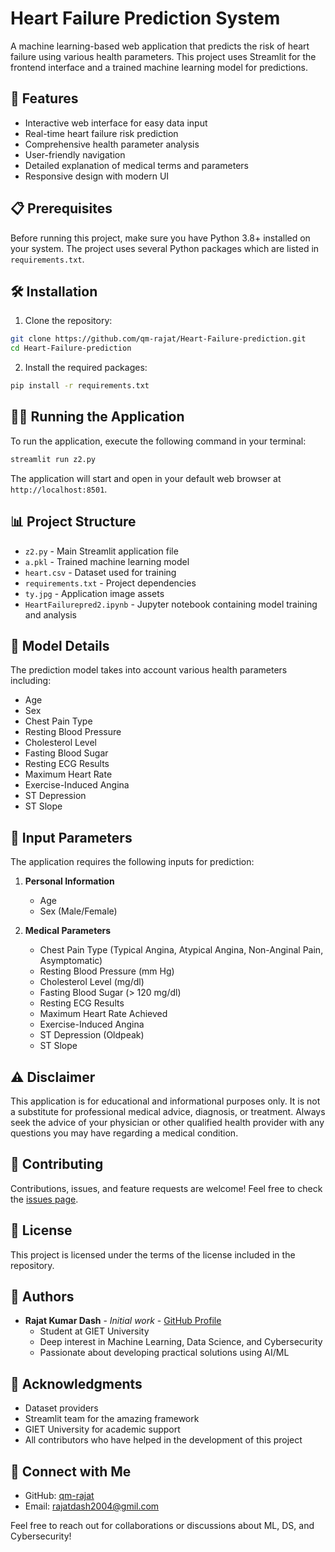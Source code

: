 # Heart Failure Prediction System

A machine learning-based web application that predicts the risk of heart failure using various health parameters. This project uses Streamlit for the frontend interface and a trained machine learning model for predictions.

## 🚀 Features

- Interactive web interface for easy data input
- Real-time heart failure risk prediction
- Comprehensive health parameter analysis
- User-friendly navigation
- Detailed explanation of medical terms and parameters
- Responsive design with modern UI

## 📋 Prerequisites

Before running this project, make sure you have Python 3.8+ installed on your system. The project uses several Python packages which are listed in `requirements.txt`.

## 🛠️ Installation

1. Clone the repository:
```bash
git clone https://github.com/qm-rajat/Heart-Failure-prediction.git
cd Heart-Failure-prediction
```

2. Install the required packages:
```bash
pip install -r requirements.txt
```

## 🏃‍♂️ Running the Application

To run the application, execute the following command in your terminal:
```bash
streamlit run z2.py
```

The application will start and open in your default web browser at `http://localhost:8501`.

## 📊 Project Structure

- `z2.py` - Main Streamlit application file
- `a.pkl` - Trained machine learning model
- `heart.csv` - Dataset used for training
- `requirements.txt` - Project dependencies
- `ty.jpg` - Application image assets
- `HeartFailurepred2.ipynb` - Jupyter notebook containing model training and analysis

## 🧪 Model Details

The prediction model takes into account various health parameters including:
- Age
- Sex
- Chest Pain Type
- Resting Blood Pressure
- Cholesterol Level
- Fasting Blood Sugar
- Resting ECG Results
- Maximum Heart Rate
- Exercise-Induced Angina
- ST Depression
- ST Slope

## 📝 Input Parameters

The application requires the following inputs for prediction:

1. **Personal Information**
   - Age
   - Sex (Male/Female)

2. **Medical Parameters**
   - Chest Pain Type (Typical Angina, Atypical Angina, Non-Anginal Pain, Asymptomatic)
   - Resting Blood Pressure (mm Hg)
   - Cholesterol Level (mg/dl)
   - Fasting Blood Sugar (> 120 mg/dl)
   - Resting ECG Results
   - Maximum Heart Rate Achieved
   - Exercise-Induced Angina
   - ST Depression (Oldpeak)
   - ST Slope

## ⚠️ Disclaimer

This application is for educational and informational purposes only. It is not a substitute for professional medical advice, diagnosis, or treatment. Always seek the advice of your physician or other qualified health provider with any questions you may have regarding a medical condition.

## 🤝 Contributing

Contributions, issues, and feature requests are welcome! Feel free to check the [issues page](https://github.com/qm-rajat/Heart-Failure-prediction/issues).

## 📄 License

This project is licensed under the terms of the license included in the repository.

## 👥 Authors

- **Rajat Kumar Dash** - *Initial work* - [GitHub Profile](https://github.com/qm-rajat)
  - Student at GIET University
  - Deep interest in Machine Learning, Data Science, and Cybersecurity
  - Passionate about developing practical solutions using AI/ML

## 🙏 Acknowledgments

- Dataset providers
- Streamlit team for the amazing framework
- GIET University for academic support
- All contributors who have helped in the development of this project

## 🔗 Connect with Me 

- GitHub: [qm-rajat](https://github.com/qm-rajat)
- Email: rajatdash2004@gmil.com

Feel free to reach out for collaborations or discussions about ML, DS, and Cybersecurity! 